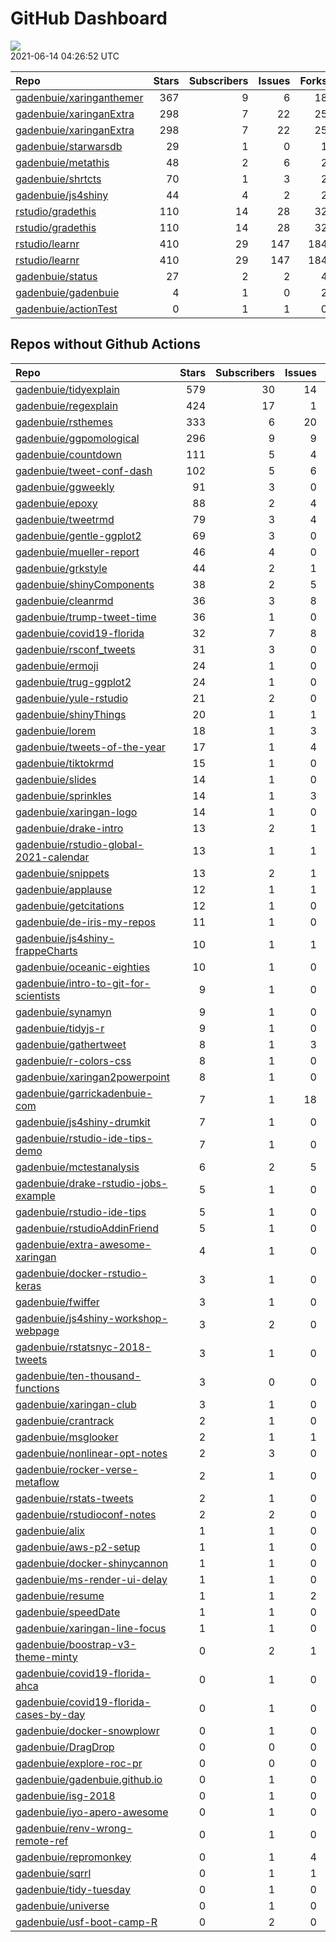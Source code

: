 GitHub Dashboard
================

![](https://github.com/gadenbuie/status/workflows/Render%20Status/badge.svg)  
2021-06-14 04:26:52 UTC

| Repo                                                                    | Stars | Subscribers | Issues | Forks | Status                                                                                                                                            | Commit                                                                                                                                                                             |
| :---------------------------------------------------------------------- | ----: | ----------: | -----: | ----: | :------------------------------------------------------------------------------------------------------------------------------------------------ | :--------------------------------------------------------------------------------------------------------------------------------------------------------------------------------- |
| [gadenbuie/xaringanthemer](https://github.com/gadenbuie/xaringanthemer) |   367 |           9 |      6 |    18 | [![](https://github.com/gadenbuie/xaringanthemer/workflows/tic/badge.svg)](https://github.com/gadenbuie/xaringanthemer/actions/runs/934568483)    | <a href="https://github.com/gadenbuie/xaringanthemer/commit/ce808c74f5facc69b8b789c4879d54f6338796df" title="Merge pull request #51 from gadenbuie/50-bold-font-weight">ce808c</a> |
| [gadenbuie/xaringanExtra](https://github.com/gadenbuie/xaringanExtra)   |   298 |           7 |     22 |    25 | [![](https://github.com/gadenbuie/xaringanExtra/workflows/Commands/badge.svg)](https://github.com/gadenbuie/xaringanExtra/actions/runs/934339071) | <a href="https://github.com/gadenbuie/xaringanExtra/commit/c34c65d9ba9faa9db6974b6ace879bff9aafa99e" title="Responsive sideways panelsets (#122)">c34c65</a>                       |
| [gadenbuie/xaringanExtra](https://github.com/gadenbuie/xaringanExtra)   |   298 |           7 |     22 |    25 | [![](https://github.com/gadenbuie/xaringanExtra/workflows/tic/badge.svg)](https://github.com/gadenbuie/xaringanExtra/actions/runs/934557109)      | <a href="https://github.com/gadenbuie/xaringanExtra/commit/c34c65d9ba9faa9db6974b6ace879bff9aafa99e" title="Responsive sideways panelsets (#122)">c34c65</a>                       |
| [gadenbuie/starwarsdb](https://github.com/gadenbuie/starwarsdb)         |    29 |           1 |      0 |     1 | [![](https://github.com/gadenbuie/starwarsdb/workflows/tic/badge.svg)](https://github.com/gadenbuie/starwarsdb/actions/runs/934551143)            | <a href="https://github.com/gadenbuie/starwarsdb/commit/bb52cb21155b280aa92cdd86de3c1c7b32e816bf" title="[ci] tic::update_tic() and add status update step">bb52cb</a>             |
| [gadenbuie/metathis](https://github.com/gadenbuie/metathis)             |    48 |           2 |      6 |     2 | [![](https://github.com/gadenbuie/metathis/workflows/tic/badge.svg)](https://github.com/gadenbuie/metathis/actions/runs/934558869)                | <a href="https://github.com/gadenbuie/metathis/commit/0e28c8f930e549c2cc80f6a536f2958400f22731" title="Merge pull request #20 from gadenbuie/fix/19-twitter-image">0e28c8</a>      |
| [gadenbuie/shrtcts](https://github.com/gadenbuie/shrtcts)               |    70 |           1 |      3 |     2 | [![](https://github.com/gadenbuie/shrtcts/workflows/tic/badge.svg)](https://github.com/gadenbuie/shrtcts/actions/runs/848462154)                  | <a href="https://github.com/gadenbuie/shrtcts/commit/3a03311a030edff97e906743182b07ede88095a3" title="master -> main && Prefix font awesome icons">3a0331</a>                      |
| [gadenbuie/js4shiny](https://github.com/gadenbuie/js4shiny)             |    44 |           4 |      2 |     2 | [![](https://github.com/gadenbuie/js4shiny/workflows/tic/badge.svg)](https://github.com/gadenbuie/js4shiny/actions/runs/934553203)                | <a href="https://github.com/gadenbuie/js4shiny/commit/29bd23560d8f1c8ff39db08495f8eb6fe44e30bc" title="Prefix font awesome icons">29bd23</a>                                       |
| [rstudio/gradethis](https://github.com/rstudio/gradethis)               |   110 |          14 |     28 |    32 | [![](https://github.com/rstudio/gradethis/workflows/R-CMD-check/badge.svg)](https://github.com/rstudio/gradethis/actions/runs/903064884)          | <a href="https://github.com/rstudio/gradethis/commit/23c5d2655ab78074d31cbfd0ace74f786c65b2fc" title="Make hints more consistent (#244)">23c5d2</a>                                |
| [rstudio/gradethis](https://github.com/rstudio/gradethis)               |   110 |          14 |     28 |    32 | [![](https://github.com/rstudio/gradethis/workflows/pkgdown/badge.svg)](https://github.com/rstudio/gradethis/actions/runs/903064883)              | <a href="https://github.com/rstudio/gradethis/commit/23c5d2655ab78074d31cbfd0ace74f786c65b2fc" title="Make hints more consistent (#244)">23c5d2</a>                                |
| [rstudio/learnr](https://github.com/rstudio/learnr)                     |   410 |          29 |    147 |   184 | [![](https://github.com/rstudio/learnr/workflows/R-CMD-check/badge.svg)](https://github.com/rstudio/learnr/actions/runs/932132826)                | <a href="https://github.com/rstudio/learnr/commit/c16f53274c8c287a474c73192b596268f013b5fb" title="Make files accessible to tutorials">c16f53</a>                                  |
| [rstudio/learnr](https://github.com/rstudio/learnr)                     |   410 |          29 |    147 |   184 | [![](https://github.com/rstudio/learnr/workflows/Render%20docs/badge.svg)](https://github.com/rstudio/learnr/actions/runs/488970946)              | <a href="https://github.com/rstudio/learnr/commit/b36e840c338f5840185e6fca4a99c25fa899d57f" title="Optionally reveal (or hide) exercise solution (#470)">b36e84</a>                |
| [gadenbuie/status](https://github.com/gadenbuie/status)                 |    27 |           2 |      2 |     4 | [![](https://github.com/gadenbuie/status/workflows/Render%20Status/badge.svg)](https://github.com/gadenbuie/status/actions/runs/934565680)        | <a href="https://github.com/gadenbuie/status/commit/9e49386c90107957fc5feac6b84866b8433f573d" title="[status] 2021-06-14 04:21:57 UTC">9e4938</a>                                  |
| [gadenbuie/gadenbuie](https://github.com/gadenbuie/gadenbuie)           |     4 |           1 |      0 |     2 | [![](https://github.com/gadenbuie/gadenbuie/workflows/Metrics/badge.svg)](https://github.com/gadenbuie/gadenbuie/actions/runs/934560494)          | <a href="https://github.com/gadenbuie/gadenbuie/commit/638c54d090f320215c402830081d91857ed1a140" title="Update github-metrics.svg - [Skip GitHub Action]">638c54</a>               |
| [gadenbuie/actionTest](https://github.com/gadenbuie/actionTest)         |     0 |           1 |      1 |     0 | [![](https://github.com/gadenbuie/actionTest/workflows/Commands/badge.svg)](https://github.com/gadenbuie/actionTest/actions/runs/900346028)       | <a href="https://github.com/gadenbuie/actionTest/commit/a823d4a36d20ae7992028e8f40b45357880065a1" title="stringify version">a823d4</a>                                             |

## Repos without Github Actions

| Repo                                                                                                | Stars | Subscribers | Issues | Forks |
| :-------------------------------------------------------------------------------------------------- | ----: | ----------: | -----: | ----: |
| [gadenbuie/tidyexplain](https://github.com/gadenbuie/tidyexplain)                                   |   579 |          30 |     14 |   101 |
| [gadenbuie/regexplain](https://github.com/gadenbuie/regexplain)                                     |   424 |          17 |      1 |    21 |
| [gadenbuie/rsthemes](https://github.com/gadenbuie/rsthemes)                                         |   333 |           6 |     20 |    29 |
| [gadenbuie/ggpomological](https://github.com/gadenbuie/ggpomological)                               |   296 |           9 |      9 |    18 |
| [gadenbuie/countdown](https://github.com/gadenbuie/countdown)                                       |   111 |           5 |      4 |     9 |
| [gadenbuie/tweet-conf-dash](https://github.com/gadenbuie/tweet-conf-dash)                           |   102 |           5 |      6 |    58 |
| [gadenbuie/ggweekly](https://github.com/gadenbuie/ggweekly)                                         |    91 |           3 |      0 |     9 |
| [gadenbuie/epoxy](https://github.com/gadenbuie/epoxy)                                               |    88 |           2 |      4 |     3 |
| [gadenbuie/tweetrmd](https://github.com/gadenbuie/tweetrmd)                                         |    79 |           3 |      4 |     7 |
| [gadenbuie/gentle-ggplot2](https://github.com/gadenbuie/gentle-ggplot2)                             |    69 |           3 |      0 |    13 |
| [gadenbuie/mueller-report](https://github.com/gadenbuie/mueller-report)                             |    46 |           4 |      0 |    26 |
| [gadenbuie/grkstyle](https://github.com/gadenbuie/grkstyle)                                         |    44 |           2 |      1 |     8 |
| [gadenbuie/shinyComponents](https://github.com/gadenbuie/shinyComponents)                           |    38 |           2 |      5 |     3 |
| [gadenbuie/cleanrmd](https://github.com/gadenbuie/cleanrmd)                                         |    36 |           3 |      8 |     1 |
| [gadenbuie/trump-tweet-time](https://github.com/gadenbuie/trump-tweet-time)                         |    36 |           1 |      0 |     0 |
| [gadenbuie/covid19-florida](https://github.com/gadenbuie/covid19-florida)                           |    32 |           7 |      8 |    10 |
| [gadenbuie/rsconf\_tweets](https://github.com/gadenbuie/rsconf_tweets)                              |    31 |           3 |      0 |    13 |
| [gadenbuie/ermoji](https://github.com/gadenbuie/ermoji)                                             |    24 |           1 |      0 |     1 |
| [gadenbuie/trug-ggplot2](https://github.com/gadenbuie/trug-ggplot2)                                 |    24 |           1 |      0 |     6 |
| [gadenbuie/yule-rstudio](https://github.com/gadenbuie/yule-rstudio)                                 |    21 |           2 |      0 |     8 |
| [gadenbuie/shinyThings](https://github.com/gadenbuie/shinyThings)                                   |    20 |           1 |      1 |     3 |
| [gadenbuie/lorem](https://github.com/gadenbuie/lorem)                                               |    18 |           1 |      3 |     2 |
| [gadenbuie/tweets-of-the-year](https://github.com/gadenbuie/tweets-of-the-year)                     |    17 |           1 |      4 |     2 |
| [gadenbuie/tiktokrmd](https://github.com/gadenbuie/tiktokrmd)                                       |    15 |           1 |      0 |     0 |
| [gadenbuie/slides](https://github.com/gadenbuie/slides)                                             |    14 |           1 |      0 |    11 |
| [gadenbuie/sprinkles](https://github.com/gadenbuie/sprinkles)                                       |    14 |           1 |      3 |     0 |
| [gadenbuie/xaringan-logo](https://github.com/gadenbuie/xaringan-logo)                               |    14 |           1 |      0 |     9 |
| [gadenbuie/drake-intro](https://github.com/gadenbuie/drake-intro)                                   |    13 |           2 |      1 |     4 |
| [gadenbuie/rstudio-global-2021-calendar](https://github.com/gadenbuie/rstudio-global-2021-calendar) |    13 |           1 |      1 |     4 |
| [gadenbuie/snippets](https://github.com/gadenbuie/snippets)                                         |    13 |           2 |      1 |     5 |
| [gadenbuie/applause](https://github.com/gadenbuie/applause)                                         |    12 |           1 |      1 |     1 |
| [gadenbuie/getcitations](https://github.com/gadenbuie/getcitations)                                 |    12 |           1 |      0 |     3 |
| [gadenbuie/de-iris-my-repos](https://github.com/gadenbuie/de-iris-my-repos)                         |    11 |           1 |      0 |     0 |
| [gadenbuie/js4shiny-frappeCharts](https://github.com/gadenbuie/js4shiny-frappeCharts)               |    10 |           1 |      1 |     3 |
| [gadenbuie/oceanic-eighties](https://github.com/gadenbuie/oceanic-eighties)                         |    10 |           1 |      0 |     3 |
| [gadenbuie/intro-to-git-for-scientists](https://github.com/gadenbuie/intro-to-git-for-scientists)   |     9 |           1 |      0 |     1 |
| [gadenbuie/synamyn](https://github.com/gadenbuie/synamyn)                                           |     9 |           1 |      0 |     0 |
| [gadenbuie/tidyjs-r](https://github.com/gadenbuie/tidyjs-r)                                         |     9 |           1 |      0 |     0 |
| [gadenbuie/gathertweet](https://github.com/gadenbuie/gathertweet)                                   |     8 |           1 |      3 |     2 |
| [gadenbuie/r-colors-css](https://github.com/gadenbuie/r-colors-css)                                 |     8 |           1 |      0 |     2 |
| [gadenbuie/xaringan2powerpoint](https://github.com/gadenbuie/xaringan2powerpoint)                   |     8 |           1 |      0 |     1 |
| [gadenbuie/garrickadenbuie-com](https://github.com/gadenbuie/garrickadenbuie-com)                   |     7 |           1 |     18 |     4 |
| [gadenbuie/js4shiny-drumkit](https://github.com/gadenbuie/js4shiny-drumkit)                         |     7 |           1 |      0 |     1 |
| [gadenbuie/rstudio-ide-tips-demo](https://github.com/gadenbuie/rstudio-ide-tips-demo)               |     7 |           1 |      0 |     2 |
| [gadenbuie/mctestanalysis](https://github.com/gadenbuie/mctestanalysis)                             |     6 |           2 |      5 |     3 |
| [gadenbuie/drake-rstudio-jobs-example](https://github.com/gadenbuie/drake-rstudio-jobs-example)     |     5 |           1 |      0 |     0 |
| [gadenbuie/rstudio-ide-tips](https://github.com/gadenbuie/rstudio-ide-tips)                         |     5 |           1 |      0 |     2 |
| [gadenbuie/rstudioAddinFriend](https://github.com/gadenbuie/rstudioAddinFriend)                     |     5 |           1 |      0 |     1 |
| [gadenbuie/extra-awesome-xaringan](https://github.com/gadenbuie/extra-awesome-xaringan)             |     4 |           1 |      0 |     1 |
| [gadenbuie/docker-rstudio-keras](https://github.com/gadenbuie/docker-rstudio-keras)                 |     3 |           1 |      0 |     1 |
| [gadenbuie/fwiffer](https://github.com/gadenbuie/fwiffer)                                           |     3 |           1 |      0 |     0 |
| [gadenbuie/js4shiny-workshop-webpage](https://github.com/gadenbuie/js4shiny-workshop-webpage)       |     3 |           2 |      0 |     5 |
| [gadenbuie/rstatsnyc-2018-tweets](https://github.com/gadenbuie/rstatsnyc-2018-tweets)               |     3 |           1 |      0 |     0 |
| [gadenbuie/ten-thousand-functions](https://github.com/gadenbuie/ten-thousand-functions)             |     3 |           0 |      0 |     0 |
| [gadenbuie/xaringan-club](https://github.com/gadenbuie/xaringan-club)                               |     3 |           1 |      0 |     0 |
| [gadenbuie/crantrack](https://github.com/gadenbuie/crantrack)                                       |     2 |           1 |      0 |     1 |
| [gadenbuie/msglooker](https://github.com/gadenbuie/msglooker)                                       |     2 |           1 |      1 |     0 |
| [gadenbuie/nonlinear-opt-notes](https://github.com/gadenbuie/nonlinear-opt-notes)                   |     2 |           3 |      0 |     3 |
| [gadenbuie/rocker-verse-metaflow](https://github.com/gadenbuie/rocker-verse-metaflow)               |     2 |           1 |      0 |     0 |
| [gadenbuie/rstats-tweets](https://github.com/gadenbuie/rstats-tweets)                               |     2 |           1 |      0 |     0 |
| [gadenbuie/rstudioconf-notes](https://github.com/gadenbuie/rstudioconf-notes)                       |     2 |           2 |      0 |     0 |
| [gadenbuie/alix](https://github.com/gadenbuie/alix)                                                 |     1 |           1 |      0 |     0 |
| [gadenbuie/aws-p2-setup](https://github.com/gadenbuie/aws-p2-setup)                                 |     1 |           1 |      0 |     0 |
| [gadenbuie/docker-shinycannon](https://github.com/gadenbuie/docker-shinycannon)                     |     1 |           1 |      0 |     0 |
| [gadenbuie/ms-render-ui-delay](https://github.com/gadenbuie/ms-render-ui-delay)                     |     1 |           1 |      0 |     0 |
| [gadenbuie/resume](https://github.com/gadenbuie/resume)                                             |     1 |           1 |      2 |     0 |
| [gadenbuie/speedDate](https://github.com/gadenbuie/speedDate)                                       |     1 |           1 |      0 |     1 |
| [gadenbuie/xaringan-line-focus](https://github.com/gadenbuie/xaringan-line-focus)                   |     1 |           1 |      0 |     0 |
| [gadenbuie/boostrap-v3-theme-minty](https://github.com/gadenbuie/boostrap-v3-theme-minty)           |     0 |           2 |      1 |     1 |
| [gadenbuie/covid19-florida-ahca](https://github.com/gadenbuie/covid19-florida-ahca)                 |     0 |           1 |      0 |     0 |
| [gadenbuie/covid19-florida-cases-by-day](https://github.com/gadenbuie/covid19-florida-cases-by-day) |     0 |           1 |      0 |     0 |
| [gadenbuie/docker-snowplowr](https://github.com/gadenbuie/docker-snowplowr)                         |     0 |           1 |      0 |     0 |
| [gadenbuie/DragDrop](https://github.com/gadenbuie/DragDrop)                                         |     0 |           0 |      0 |     0 |
| [gadenbuie/explore-roc-pr](https://github.com/gadenbuie/explore-roc-pr)                             |     0 |           0 |      0 |     0 |
| [gadenbuie/gadenbuie.github.io](https://github.com/gadenbuie/gadenbuie.github.io)                   |     0 |           1 |      0 |     0 |
| [gadenbuie/isg-2018](https://github.com/gadenbuie/isg-2018)                                         |     0 |           1 |      0 |     0 |
| [gadenbuie/iyo-apero-awesome](https://github.com/gadenbuie/iyo-apero-awesome)                       |     0 |           1 |      0 |     0 |
| [gadenbuie/renv-wrong-remote-ref](https://github.com/gadenbuie/renv-wrong-remote-ref)               |     0 |           1 |      0 |     0 |
| [gadenbuie/repromonkey](https://github.com/gadenbuie/repromonkey)                                   |     0 |           1 |      4 |     0 |
| [gadenbuie/sqrrl](https://github.com/gadenbuie/sqrrl)                                               |     0 |           1 |      1 |     1 |
| [gadenbuie/tidy-tuesday](https://github.com/gadenbuie/tidy-tuesday)                                 |     0 |           1 |      0 |     0 |
| [gadenbuie/universe](https://github.com/gadenbuie/universe)                                         |     0 |           1 |      0 |     0 |
| [gadenbuie/usf-boot-camp-R](https://github.com/gadenbuie/usf-boot-camp-R)                           |     0 |           2 |      0 |     2 |

